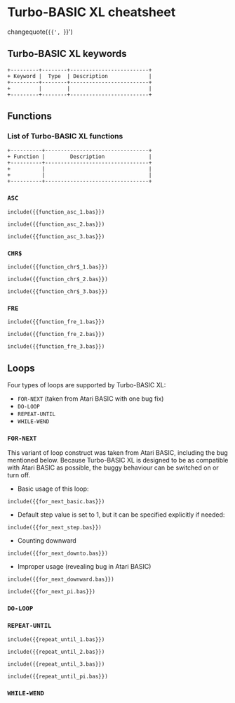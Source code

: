# Turbo-BASIC XL cheatsheet

changequote(`{{', `}}')

## Turbo-BASIC XL keywords

```
+---------+--------+-------------------------+
+ Keyword |  Type  | Description             |
+---------+--------+-------------------------+
+         |        |                         |
+---------+--------+-------------------------+
```

## Functions

### List of Turbo-BASIC XL functions

```
+----------+---------------------------------+
+ Function |        Description              |
+----------+---------------------------------+
+          |                                 |
+          |                                 |
+----------+---------------------------------+
```

### `ASC`

```basic
include({{function_asc_1.bas}})
```

```basic
include({{function_asc_2.bas}})
```

```basic
include({{function_asc_3.bas}})
```

### `CHR$`

```basic
include({{function_chr$_1.bas}})
```

```basic
include({{function_chr$_2.bas}})
```

```basic
include({{function_chr$_3.bas}})
```

### `FRE`


```basic
include({{function_fre_1.bas}})
```

```basic
include({{function_fre_2.bas}})
```

```basic
include({{function_fre_3.bas}})
```

## Loops

Four types of loops are supported by Turbo-BASIC XL:

* `FOR-NEXT` (taken from Atari BASIC with one bug fix)
* `DO-LOOP`
* `REPEAT-UNTIL`
* `WHILE-WEND`

### `FOR-NEXT`

This variant of loop construct was taken from Atari BASIC, including the bug mentioned below. Because Turbo-BASIC XL is designed to be as compatible with Atari BASIC as possible, the buggy behaviour can be switched on or turn off.

* Basic usage of this loop:

```basic
include({{for_next_basic.bas}})
```

* Default step value is set to 1, but it can be specified explicitly if needed:

```basic
include({{for_next_step.bas}})
```

* Counting downward

```basic
include({{for_next_downto.bas}})
```

* Improper usage (revealing bug in Atari BASIC)

```basic
include({{for_next_downward.bas}})
```

```basic
include({{for_next_pi.bas}})
```

### `DO-LOOP`

### `REPEAT-UNTIL`

```basic
include({{repeat_until_1.bas}})
```

```basic
include({{repeat_until_2.bas}})
```

```basic
include({{repeat_until_3.bas}})
```

```basic
include({{repeat_until_pi.bas}})
```

### `WHILE-WEND`

